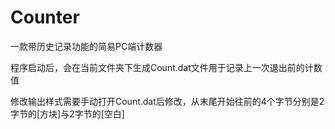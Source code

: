 # Counter
一款带历史记录功能的简易PC端计数器

程序启动后，会在当前文件夹下生成Count.dat文件用于记录上一次退出前的计数值

修改输出样式需要手动打开Count.dat后修改，从末尾开始往前的4个字节分别是2字节的\[方块\]与2字节的\[空白\]
